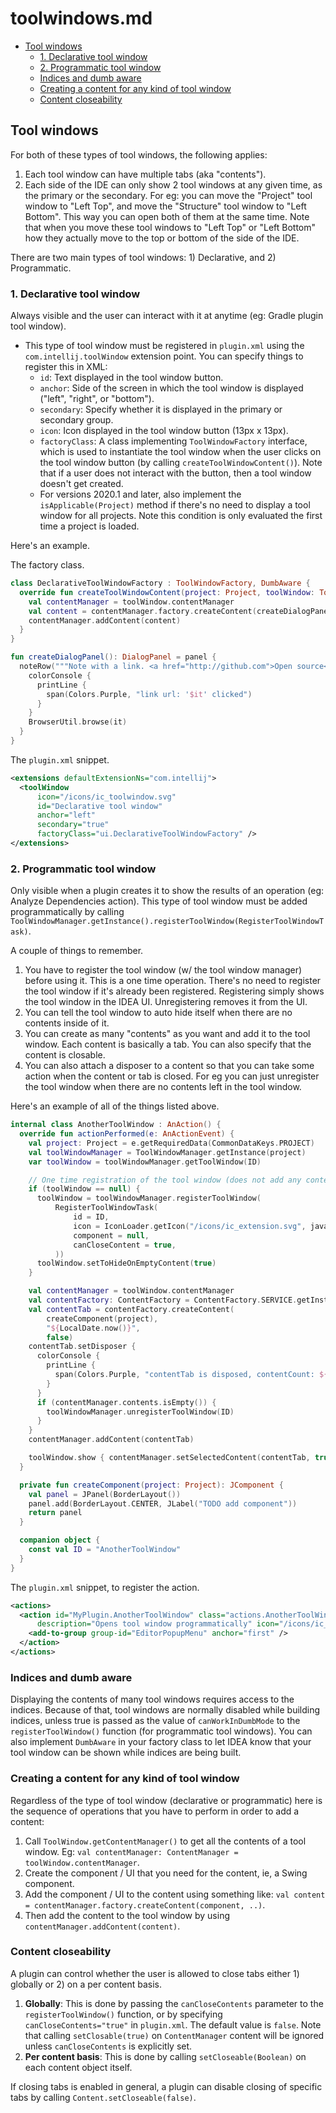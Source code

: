 # toolwindows.md

<!-- START doctoc generated TOC please keep comment here to allow auto update -->
<!-- DON'T EDIT THIS SECTION, INSTEAD RE-RUN doctoc TO UPDATE -->

- [Tool windows](#tool-windows)
  - [1. Declarative tool window](#1-declarative-tool-window)
  - [2. Programmatic tool window](#2-programmatic-tool-window)
  - [Indices and dumb aware](#indices-and-dumb-aware)
  - [Creating a content for any kind of tool window](#creating-a-content-for-any-kind-of-tool-window)
  - [Content closeability](#content-closeability)

<!-- END doctoc generated TOC please keep comment here to allow auto update -->

## Tool windows

For both of these types of tool windows, the following applies:

1. Each tool window can have multiple tabs (aka "contents").
2. Each side of the IDE can only show 2 tool windows at any given time, as the primary or the
   secondary. For eg: you can move the "Project" tool window to "Left Top", and move the "Structure"
   tool window to "Left Bottom". This way you can open both of them at the same time. Note that when
   you move these tool windows to "Left Top" or "Left Bottom" how they actually move to the top or
   bottom of the side of the IDE.

There are two main types of tool windows: 1) Declarative, and 2) Programmatic.

### 1. Declarative tool window

Always visible and the user can interact with it at anytime (eg: Gradle plugin tool window).

- This type of tool window must be registered in `plugin.xml` using the `com.intellij.toolWindow`
  extension point. You can specify things to register this in XML:
  - `id`: Text displayed in the tool window button.
  - `anchor`: Side of the screen in which the tool window is displayed ("left", "right", or
    "bottom").
  - `secondary`: Specify whether it is displayed in the primary or secondary group.
  - `icon`: Icon displayed in the tool window button (13px x 13px).
  - `factoryClass`: A class implementing `ToolWindowFactory` interface, which is used to instantiate
    the tool window when the user clicks on the tool window button (by calling
    `createToolWindowContent()`). Note that if a user does not interact with the button, then a tool
    window doesn't get created.
  - For versions 2020.1 and later, also implement the `isApplicable(Project)` method if there's no
    need to display a tool window for all projects. Note this condition is only evaluated the first
    time a project is loaded.

Here's an example.

The factory class.

```kotlin
class DeclarativeToolWindowFactory : ToolWindowFactory, DumbAware {
  override fun createToolWindowContent(project: Project, toolWindow: ToolWindow) {
    val contentManager = toolWindow.contentManager
    val content = contentManager.factory.createContent(createDialogPanel(), null, false)
    contentManager.addContent(content)
  }
}

fun createDialogPanel(): DialogPanel = panel {
  noteRow("""Note with a link. <a href="http://github.com">Open source</a>""") {
    colorConsole {
      printLine {
        span(Colors.Purple, "link url: '$it' clicked")
      }
    }
    BrowserUtil.browse(it)
  }
}
```

The `plugin.xml` snippet.

```xml
<extensions defaultExtensionNs="com.intellij">
  <toolWindow
      icon="/icons/ic_toolwindow.svg"
      id="Declarative tool window"
      anchor="left"
      secondary="true"
      factoryClass="ui.DeclarativeToolWindowFactory" />
</extensions>
```

### 2. Programmatic tool window

Only visible when a plugin creates it to show the results of an operation (eg: Analyze Dependencies
action). This type of tool window must be added programmatically by calling
`ToolWindowManager.getInstance().registerToolWindow(RegisterToolWindowTask)`.

A couple of things to remember.

1. You have to register the tool window (w/ the tool window manager) before using it. This is a one
   time operation. There's no need to register the tool window if it's already been registered.
   Registering simply shows the tool window in the IDEA UI. Unregistering removes it from the UI.
2. You can tell the tool window to auto hide itself when there are no contents inside of it.
3. You can create as many "contents" as you want and add it to the tool window. Each content is
   basically a tab. You can also specify that the content is closable.
4. You can also attach a disposer to a content so that you can take some action when the content or
   tab is closed. For eg you can just unregister the tool window when there are no contents left in
   the tool window.

Here's an example of all of the things listed above.

```kotlin
internal class AnotherToolWindow : AnAction() {
  override fun actionPerformed(e: AnActionEvent) {
    val project: Project = e.getRequiredData(CommonDataKeys.PROJECT)
    val toolWindowManager = ToolWindowManager.getInstance(project)
    var toolWindow = toolWindowManager.getToolWindow(ID)

    // One time registration of the tool window (does not add any content).
    if (toolWindow == null) {
      toolWindow = toolWindowManager.registerToolWindow(
          RegisterToolWindowTask(
              id = ID,
              icon = IconLoader.getIcon("/icons/ic_extension.svg", javaClass),
              component = null,
              canCloseContent = true,
          ))
      toolWindow.setToHideOnEmptyContent(true)
    }

    val contentManager = toolWindow.contentManager
    val contentFactory: ContentFactory = ContentFactory.SERVICE.getInstance()
    val contentTab = contentFactory.createContent(
        createComponent(project),
        "${LocalDate.now()}",
        false)
    contentTab.setDisposer {
      colorConsole {
        printLine {
          span(Colors.Purple, "contentTab is disposed, contentCount: ${contentManager.contentCount}")
        }
      }
      if (contentManager.contents.isEmpty()) {
        toolWindowManager.unregisterToolWindow(ID)
      }
    }
    contentManager.addContent(contentTab)

    toolWindow.show { contentManager.setSelectedContent(contentTab, true) }
  }

  private fun createComponent(project: Project): JComponent {
    val panel = JPanel(BorderLayout())
    panel.add(BorderLayout.CENTER, JLabel("TODO add component"))
    return panel
  }

  companion object {
    const val ID = "AnotherToolWindow"
  }
}
```

The `plugin.xml` snippet, to register the action.

```xml
<actions>
  <action id="MyPlugin.AnotherToolWindow" class="actions.AnotherToolWindow" text="Open Tool Window"
      description="Opens tool window programmatically" icon="/icons/ic_extension.svg">
    <add-to-group group-id="EditorPopupMenu" anchor="first" />
  </action>
</actions>
```

### Indices and dumb aware

Displaying the contents of many tool windows requires access to the indices. Because of that, tool
windows are normally disabled while building indices, unless true is passed as the value of
`canWorkInDumbMode` to the `registerToolWindow()` function (for programmatic tool windows). You can
also implement `DumbAware` in your factory class to let IDEA know that your tool window can be shown
while indices are being built.

### Creating a content for any kind of tool window

Regardless of the type of tool window (declarative or programmatic) here is the sequence of
operations that you have to perform in order to add a content:

1. Call `ToolWindow.getContentManager()` to get all the contents of a tool window. Eg:
   `val contentManager: ContentManager = toolWindow.contentManager`.
2. Create the component / UI that you need for the content, ie, a Swing component.
3. Add the component / UI to the content using something like:
   `val content = contentManager.factory.createContent(component, ..)`.
4. Then add the content to the tool window by using `contentManager.addContent(content)`.

### Content closeability

A plugin can control whether the user is allowed to close tabs either 1) globally or 2) on a per
content basis.

1. **Globally**: This is done by passing the `canCloseContents` parameter to the
   `registerToolWindow()` function, or by specifying `canCloseContents="true"` in `plugin.xml`. The
   default value is `false`. Note that calling `setClosable(true)` on `ContentManager` content will
   be ignored unless `canCloseContents` is explicitly set.
2. **Per content basis**: This is done by calling `setCloseable(Boolean)` on each content object
   itself.

If closing tabs is enabled in general, a plugin can disable closing of specific tabs by calling
`Content.setCloseable(false)`.
